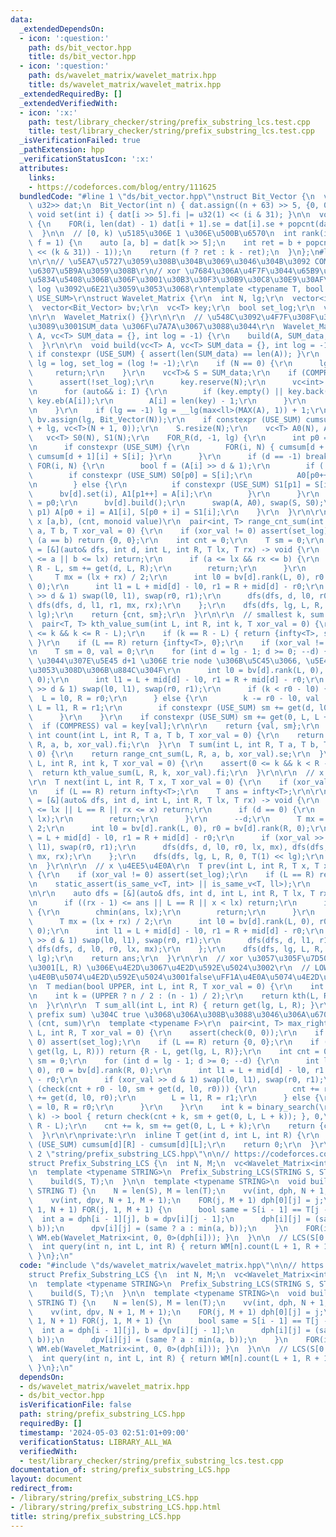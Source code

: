 ```yaml
---
data:
  _extendedDependsOn:
  - icon: ':question:'
    path: ds/bit_vector.hpp
    title: ds/bit_vector.hpp
  - icon: ':question:'
    path: ds/wavelet_matrix/wavelet_matrix.hpp
    title: ds/wavelet_matrix/wavelet_matrix.hpp
  _extendedRequiredBy: []
  _extendedVerifiedWith:
  - icon: ':x:'
    path: test/library_checker/string/prefix_substring_lcs.test.cpp
    title: test/library_checker/string/prefix_substring_lcs.test.cpp
  _isVerificationFailed: true
  _pathExtension: hpp
  _verificationStatusIcon: ':x:'
  attributes:
    links:
    - https://codeforces.com/blog/entry/111625
  bundledCode: "#line 1 \"ds/bit_vector.hpp\"\nstruct Bit_Vector {\n  vc<pair<u32,\
    \ u32>> dat;\n  Bit_Vector(int n) { dat.assign((n + 63) >> 5, {0, 0}); }\n\n \
    \ void set(int i) { dat[i >> 5].fi |= u32(1) << (i & 31); }\n\n  void build()\
    \ {\n    FOR(i, len(dat) - 1) dat[i + 1].se = dat[i].se + popcnt(dat[i].fi);\n\
    \  }\n\n  // [0, k) \u5185\u306E 1 \u306E\u500B\u6570\n  int rank(int k, bool\
    \ f = 1) {\n    auto [a, b] = dat[k >> 5];\n    int ret = b + popcnt(a & ((u32(1)\
    \ << (k & 31)) - 1));\n    return (f ? ret : k - ret);\n  }\n};\n#line 2 \"ds/wavelet_matrix/wavelet_matrix.hpp\"\
    \n\r\n// \u5EA7\u5727\u3059\u308B\u304B\u3069\u3046\u304B\u3092 COMPRESS \u3067\
    \u6307\u5B9A\u3059\u308B\r\n// xor \u7684\u306A\u4F7F\u3044\u65B9\u3092\u3059\u308B\
    \u5834\u5408\u306B\u306F\u3001\u30B3\u30F3\u30B9\u30C8\u30E9\u30AF\u30BF\u3067\
    \ log \u3092\u6E21\u3059\u3053\u3068\r\ntemplate <typename T, bool COMPRESS, bool\
    \ USE_SUM>\r\nstruct Wavelet_Matrix {\r\n  int N, lg;\r\n  vector<int> mid;\r\n\
    \  vector<Bit_Vector> bv;\r\n  vc<T> key;\r\n  bool set_log;\r\n  vvc<T> cumsum;\r\
    \n\r\n  Wavelet_Matrix() {}\r\n\r\n  // \u548C\u3092\u4F7F\u308F\u306A\u3044\u306A\
    \u3089\u3001SUM_data \u306F\u7A7A\u3067\u3088\u3044\r\n  Wavelet_Matrix(vc<T>\
    \ A, vc<T> SUM_data = {}, int log = -1) {\r\n    build(A, SUM_data, log);\r\n\
    \  }\r\n\r\n  void build(vc<T> A, vc<T> SUM_data = {}, int log = -1) {\r\n   \
    \ if constexpr (USE_SUM) { assert(len(SUM_data) == len(A)); }\r\n    N = len(A),\
    \ lg = log, set_log = (log != -1);\r\n    if (N == 0) {\r\n      lg = 0;\r\n \
    \     return;\r\n    }\r\n    vc<T>& S = SUM_data;\r\n    if (COMPRESS) {\r\n\
    \      assert(!set_log);\r\n      key.reserve(N);\r\n      vc<int> I = argsort(A);\r\
    \n      for (auto&& i: I) {\r\n        if (key.empty() || key.back() != A[i])\
    \ key.eb(A[i]);\r\n        A[i] = len(key) - 1;\r\n      }\r\n      key.shrink_to_fit();\r\
    \n    }\r\n    if (lg == -1) lg = __lg(max<ll>(MAX(A), 1)) + 1;\r\n    mid.resize(lg),\
    \ bv.assign(lg, Bit_Vector(N));\r\n    if constexpr (USE_SUM) cumsum.assign(1\
    \ + lg, vc<T>(N + 1, 0));\r\n    S.resize(N);\r\n    vc<T> A0(N), A1(N);\r\n \
    \   vc<T> S0(N), S1(N);\r\n    FOR_R(d, -1, lg) {\r\n      int p0 = 0, p1 = 0;\r\
    \n      if constexpr (USE_SUM) {\r\n        FOR(i, N) { cumsum[d + 1][i + 1] =\
    \ cumsum[d + 1][i] + S[i]; }\r\n      }\r\n      if (d == -1) break;\r\n     \
    \ FOR(i, N) {\r\n        bool f = (A[i] >> d & 1);\r\n        if (!f) {\r\n  \
    \        if constexpr (USE_SUM) S0[p0] = S[i];\r\n          A0[p0++] = A[i];\r\
    \n        } else {\r\n          if constexpr (USE_SUM) S1[p1] = S[i];\r\n    \
    \      bv[d].set(i), A1[p1++] = A[i];\r\n        }\r\n      }\r\n      mid[d]\
    \ = p0;\r\n      bv[d].build();\r\n      swap(A, A0), swap(S, S0);\r\n      FOR(i,\
    \ p1) A[p0 + i] = A1[i], S[p0 + i] = S1[i];\r\n    }\r\n  }\r\n\r\n  // [L,R)\
    \ x [a,b), (cnt, monoid value)\r\n  pair<int, T> range_cnt_sum(int L, int R, T\
    \ a, T b, T xor_val = 0) {\r\n    if (xor_val != 0) assert(set_log);\r\n    if\
    \ (a == b) return {0, 0};\r\n    int cnt = 0;\r\n    T sm = 0;\r\n    auto dfs\
    \ = [&](auto& dfs, int d, int L, int R, T lx, T rx) -> void {\r\n      if (rx\
    \ <= a || b <= lx) return;\r\n      if (a <= lx && rx <= b) {\r\n        cnt +=\
    \ R - L, sm += get(d, L, R);\r\n        return;\r\n      }\r\n      --d;\r\n \
    \     T mx = (lx + rx) / 2;\r\n      int l0 = bv[d].rank(L, 0), r0 = bv[d].rank(R,\
    \ 0);\r\n      int l1 = L + mid[d] - l0, r1 = R + mid[d] - r0;\r\n      if (xor_val\
    \ >> d & 1) swap(l0, l1), swap(r0, r1);\r\n      dfs(dfs, d, l0, r0, lx, mx),\
    \ dfs(dfs, d, l1, r1, mx, rx);\r\n    };\r\n    dfs(dfs, lg, L, R, 0, T(1) <<\
    \ lg);\r\n    return {cnt, sm};\r\n  }\r\n\r\n  // smallest k, sum of [0,k)\r\n\
    \  pair<T, T> kth_value_sum(int L, int R, int k, T xor_val = 0) {\r\n    assert(0\
    \ <= k && k <= R - L);\r\n    if (k == R - L) { return {infty<T>, sum_all(L, R)};\
    \ }\r\n    if (L == R) return {infty<T>, 0};\r\n    if (xor_val != 0) assert(set_log);\r\
    \n    T sm = 0, val = 0;\r\n    for (int d = lg - 1; d >= 0; --d) {\r\n      //\
    \ \u3044\u307E\u5E45 d+1 \u306E trie node \u306B\u5C45\u3066, \u5E45 d \u306E\u3068\
    \u3053\u308D\u306B\u884C\u304F\r\n      int l0 = bv[d].rank(L, 0), r0 = bv[d].rank(R,\
    \ 0);\r\n      int l1 = L + mid[d] - l0, r1 = R + mid[d] - r0;\r\n      if (xor_val\
    \ >> d & 1) swap(l0, l1), swap(r0, r1);\r\n      if (k < r0 - l0) {\r\n      \
    \  L = l0, R = r0;\r\n      } else {\r\n        k -= r0 - l0, val |= T(1) << d,\
    \ L = l1, R = r1;\r\n        if constexpr (USE_SUM) sm += get(d, l0, r0);\r\n\
    \      }\r\n    }\r\n    if constexpr (USE_SUM) sm += get(0, L, L + k);\r\n  \
    \  if (COMPRESS) val = key[val];\r\n\r\n    return {val, sm};\r\n  }\r\n\r\n \
    \ int count(int L, int R, T a, T b, T xor_val = 0) {\r\n    return range_cnt_sum(L,\
    \ R, a, b, xor_val).fi;\r\n  }\r\n  T sum(int L, int R, T a, T b, T xor_val =\
    \ 0) {\r\n    return range_cnt_sum(L, R, a, b, xor_val).se;\r\n  }\r\n  T kth(int\
    \ L, int R, int k, T xor_val = 0) {\r\n    assert(0 <= k && k < R - L);\r\n  \
    \  return kth_value_sum(L, R, k, xor_val).fi;\r\n  }\r\n\r\n  // x \u4EE5\u4E0A\
    \r\n  T next(int L, int R, T x, T xor_val = 0) {\r\n    if (xor_val != 0) assert(set_log);\r\
    \n    if (L == R) return infty<T>;\r\n    T ans = infty<T>;\r\n\r\n    auto dfs\
    \ = [&](auto& dfs, int d, int L, int R, T lx, T rx) -> void {\r\n      if (ans\
    \ <= lx || L == R || rx <= x) return;\r\n      if (d == 0) {\r\n        chmin(ans,\
    \ lx);\r\n        return;\r\n      }\r\n      --d;\r\n      T mx = (lx + rx) /\
    \ 2;\r\n      int l0 = bv[d].rank(L, 0), r0 = bv[d].rank(R, 0);\r\n      int l1\
    \ = L + mid[d] - l0, r1 = R + mid[d] - r0;\r\n      if (xor_val >> d & 1) swap(l0,\
    \ l1), swap(r0, r1);\r\n      dfs(dfs, d, l0, r0, lx, mx), dfs(dfs, d, l1, r1,\
    \ mx, rx);\r\n    };\r\n    dfs(dfs, lg, L, R, 0, T(1) << lg);\r\n    return ans;\r\
    \n  }\r\n\r\n  // x \u4EE5\u4E0A\r\n  T prev(int L, int R, T x, T xor_val = 0)\
    \ {\r\n    if (xor_val != 0) assert(set_log);\r\n    if (L == R) return infty<T>;\r\
    \n    static_assert(is_same_v<T, int> || is_same_v<T, ll>);\r\n    T ans = -1;\r\
    \n\r\n    auto dfs = [&](auto& dfs, int d, int L, int R, T lx, T rx) -> void {\r\
    \n      if ((rx - 1) <= ans || L == R || x < lx) return;\r\n      if (d == 0)\
    \ {\r\n        chmin(ans, lx);\r\n        return;\r\n      }\r\n      --d;\r\n\
    \      T mx = (lx + rx) / 2;\r\n      int l0 = bv[d].rank(L, 0), r0 = bv[d].rank(R,\
    \ 0);\r\n      int l1 = L + mid[d] - l0, r1 = R + mid[d] - r0;\r\n      if (xor_val\
    \ >> d & 1) swap(l0, l1), swap(r0, r1);\r\n      dfs(dfs, d, l1, r1, mx, rx),\
    \ dfs(dfs, d, l0, r0, lx, mx);\r\n    };\r\n    dfs(dfs, lg, L, R, 0, T(1) <<\
    \ lg);\r\n    return ans;\r\n  }\r\n\r\n  // xor \u3057\u305F\u7D50\u679C\u3067\
    \u3001[L, R) \u306E\u4E2D\u3067\u4E2D\u592E\u5024\u3002\r\n  // LOWER = true\uFF1A\
    \u4E0B\u5074\u4E2D\u592E\u5024\u3001false\uFF1A\u4E0A\u5074\u4E2D\u592E\u5024\r\
    \n  T median(bool UPPER, int L, int R, T xor_val = 0) {\r\n    int n = R - L;\r\
    \n    int k = (UPPER ? n / 2 : (n - 1) / 2);\r\n    return kth(L, R, k, xor_val);\r\
    \n  }\r\n\r\n  T sum_all(int L, int R) { return get(lg, L, R); }\r\n\r\n  // check(cnt,\
    \ prefix sum) \u304C true \u3068\u306A\u308B\u3088\u3046\u306A\u6700\u5927\u306E\
    \ (cnt, sum)\r\n  template <typename F>\r\n  pair<int, T> max_right(F check, int\
    \ L, int R, T xor_val = 0) {\r\n    assert(check(0, 0));\r\n    if (xor_val !=\
    \ 0) assert(set_log);\r\n    if (L == R) return {0, 0};\r\n    if (check(R - L,\
    \ get(lg, L, R))) return {R - L, get(lg, L, R)};\r\n    int cnt = 0;\r\n    T\
    \ sm = 0;\r\n    for (int d = lg - 1; d >= 0; --d) {\r\n      int l0 = bv[d].rank(L,\
    \ 0), r0 = bv[d].rank(R, 0);\r\n      int l1 = L + mid[d] - l0, r1 = R + mid[d]\
    \ - r0;\r\n      if (xor_val >> d & 1) swap(l0, l1), swap(r0, r1);\r\n      if\
    \ (check(cnt + r0 - l0, sm + get(d, l0, r0))) {\r\n        cnt += r0 - l0, sm\
    \ += get(d, l0, r0);\r\n        L = l1, R = r1;\r\n      } else {\r\n        L\
    \ = l0, R = r0;\r\n      }\r\n    }\r\n    int k = binary_search(\r\n        [&](int\
    \ k) -> bool { return check(cnt + k, sm + get(0, L, L + k)); }, 0,\r\n       \
    \ R - L);\r\n    cnt += k, sm += get(0, L, L + k);\r\n    return {cnt, sm};\r\n\
    \  }\r\n\r\nprivate:\r\n  inline T get(int d, int L, int R) {\r\n    if constexpr\
    \ (USE_SUM) cumsum[d][R] - cumsum[d][L];\r\n    return 0;\r\n  }\r\n};\n#line\
    \ 2 \"string/prefix_substring_LCS.hpp\"\n\n// https://codeforces.com/blog/entry/111625\n\
    struct Prefix_Substring_LCS {\n  int N, M;\n  vc<Wavelet_Matrix<int, 0>> WM;\n\
    \n  template <typename STRING>\n  Prefix_Substring_LCS(STRING S, STRING T) {\n\
    \    build(S, T);\n  }\n\n  template <typename STRING>\n  void build(STRING S,\
    \ STRING T) {\n    N = len(S), M = len(T);\n    vv(int, dph, N + 1, M + 1);\n\
    \    vv(int, dpv, N + 1, M + 1);\n    FOR(j, M + 1) dph[0][j] = j;\n    FOR(i,\
    \ 1, N + 1) FOR(j, 1, M + 1) {\n      bool same = S[i - 1] == T[j - 1];\n    \
    \  int a = dph[i - 1][j], b = dpv[i][j - 1];\n      dph[i][j] = (same ? b : max(a,\
    \ b));\n      dpv[i][j] = (same ? a : min(a, b));\n    }\n    FOR(i, N + 1) {\
    \ WM.eb(Wavelet_Matrix<int, 0, 0>(dph[i])); }\n  }\n\n  // LCS(S[0:n], T[L:R])\n\
    \  int query(int n, int L, int R) { return WM[n].count(L + 1, R + 1, 0, L + 1);\
    \ }\n};\n"
  code: "#include \"ds/wavelet_matrix/wavelet_matrix.hpp\"\n\n// https://codeforces.com/blog/entry/111625\n\
    struct Prefix_Substring_LCS {\n  int N, M;\n  vc<Wavelet_Matrix<int, 0>> WM;\n\
    \n  template <typename STRING>\n  Prefix_Substring_LCS(STRING S, STRING T) {\n\
    \    build(S, T);\n  }\n\n  template <typename STRING>\n  void build(STRING S,\
    \ STRING T) {\n    N = len(S), M = len(T);\n    vv(int, dph, N + 1, M + 1);\n\
    \    vv(int, dpv, N + 1, M + 1);\n    FOR(j, M + 1) dph[0][j] = j;\n    FOR(i,\
    \ 1, N + 1) FOR(j, 1, M + 1) {\n      bool same = S[i - 1] == T[j - 1];\n    \
    \  int a = dph[i - 1][j], b = dpv[i][j - 1];\n      dph[i][j] = (same ? b : max(a,\
    \ b));\n      dpv[i][j] = (same ? a : min(a, b));\n    }\n    FOR(i, N + 1) {\
    \ WM.eb(Wavelet_Matrix<int, 0, 0>(dph[i])); }\n  }\n\n  // LCS(S[0:n], T[L:R])\n\
    \  int query(int n, int L, int R) { return WM[n].count(L + 1, R + 1, 0, L + 1);\
    \ }\n};\n"
  dependsOn:
  - ds/wavelet_matrix/wavelet_matrix.hpp
  - ds/bit_vector.hpp
  isVerificationFile: false
  path: string/prefix_substring_LCS.hpp
  requiredBy: []
  timestamp: '2024-05-03 02:51:01+09:00'
  verificationStatus: LIBRARY_ALL_WA
  verifiedWith:
  - test/library_checker/string/prefix_substring_lcs.test.cpp
documentation_of: string/prefix_substring_LCS.hpp
layout: document
redirect_from:
- /library/string/prefix_substring_LCS.hpp
- /library/string/prefix_substring_LCS.hpp.html
title: string/prefix_substring_LCS.hpp
---
```

